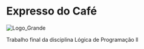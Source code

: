 # Expresso do Café
![Logo_Grande](https://user-images.githubusercontent.com/62915811/133262223-a0f360dd-eeeb-4884-8088-ddb33719e656.png)

Trabalho final da disciplina Lógica de Programação ll
